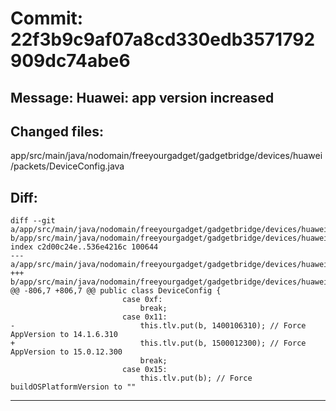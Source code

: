 # Commit: 22f3b9c9af07a8cd330edb3571792909dc74abe6
## Message: Huawei: app version increased
## Changed files:
app/src/main/java/nodomain/freeyourgadget/gadgetbridge/devices/huawei/packets/DeviceConfig.java

## Diff:
```
diff --git a/app/src/main/java/nodomain/freeyourgadget/gadgetbridge/devices/huawei/packets/DeviceConfig.java b/app/src/main/java/nodomain/freeyourgadget/gadgetbridge/devices/huawei/packets/DeviceConfig.java
index c2d00c24e..536e4216c 100644
--- a/app/src/main/java/nodomain/freeyourgadget/gadgetbridge/devices/huawei/packets/DeviceConfig.java
+++ b/app/src/main/java/nodomain/freeyourgadget/gadgetbridge/devices/huawei/packets/DeviceConfig.java
@@ -806,7 +806,7 @@ public class DeviceConfig {
                         case 0xf:
                             break;
                         case 0x11:
-                            this.tlv.put(b, 1400106310); // Force AppVersion to 14.1.6.310
+                            this.tlv.put(b, 1500012300); // Force AppVersion to 15.0.12.300
                             break;
                         case 0x15:
                             this.tlv.put(b); // Force buildOSPlatformVersion to ""
```
-----------------------------------
